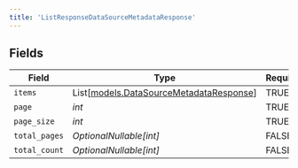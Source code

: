 ```yaml
---
title: 'ListResponseDataSourceMetadataResponse'
---
```



## Fields

| Field                                                                              | Type                                                                               | Required                                                                           | Description                                                                        |
| ---------------------------------------------------------------------------------- | ---------------------------------------------------------------------------------- | ---------------------------------------------------------------------------------- | ---------------------------------------------------------------------------------- |
| `items`                                                                            | List[[models.DataSourceMetadataResponse](../models/datasourcemetadataresponse.md)] | TRUE                                                                 | N/A                                                                                |
| `page`                                                                             | *int*                                                                              | TRUE                                                                 | N/A                                                                                |
| `page_size`                                                                        | *int*                                                                              | TRUE                                                                 | N/A                                                                                |
| `total_pages`                                                                      | *OptionalNullable[int]*                                                            | FALSE                                                                 | N/A                                                                                |
| `total_count`                                                                      | *OptionalNullable[int]*                                                            | FALSE                                                                 | N/A                                                                                |